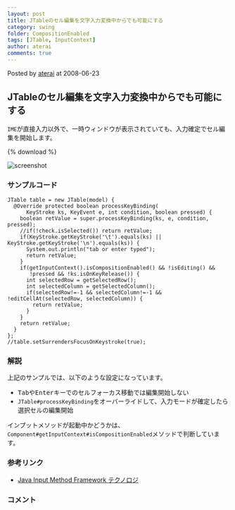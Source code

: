 ```yaml
---
layout: post
title: JTableのセル編集を文字入力変換中からでも可能にする
category: swing
folder: CompositionEnabled
tags: [JTable, InputContext]
author: aterai
comments: true
---
```


Posted by [aterai](http://terai.xrea.jp/aterai.html) at 2008-06-23

## JTableのセル編集を文字入力変換中からでも可能にする
`IME`が直接入力以外で、一時ウィンドウが表示されていても、入力確定でセル編集を開始します。

{% download %}

![screenshot](https://lh6.googleusercontent.com/_9Z4BYR88imo/TQTKG6DmuHI/AAAAAAAAAVc/WfOft65kSaQ/s800/CompositionEnabled.png)

### サンプルコード
<pre class="prettyprint"><code>JTable table = new JTable(model) {
  @Override protected boolean processKeyBinding(
      KeyStroke ks, KeyEvent e, int condition, boolean pressed) {
    boolean retValue = super.processKeyBinding(ks, e, condition, pressed);
    //if(!check.isSelected()) return retValue;
    if(KeyStroke.getKeyStroke('\t').equals(ks) || KeyStroke.getKeyStroke('\n').equals(ks)) {
      System.out.println("tab or enter typed");
      return retValue;
    }
    if(getInputContext().isCompositionEnabled() &amp;&amp; !isEditing() &amp;&amp;
       !pressed &amp;&amp; !ks.isOnKeyRelease()) {
      int selectedRow = getSelectedRow();
      int selectedColumn = getSelectedColumn();
      if(selectedRow!=-1 &amp;&amp; selectedColumn!=-1 &amp;&amp; !editCellAt(selectedRow, selectedColumn)) {
        return retValue;
      }
    }
    return retValue;
  }
};
//table.setSurrendersFocusOnKeystroke(true);
</code></pre>

### 解説
上記のサンプルでは、以下のような設定になっています。

- <kbd>Tab</kbd>や<kbd>Enter</kbd>キーでのセルフォーカス移動では編集開始しない
- `JTable#processKeyBinding`をオーバーライドして、入力モードが確定したら選択セルの編集開始

<!-- dummy comment line for breaking list -->

インプットメソッドが起動中かどうかは、`Component#getInputContext#isCompositionEnabled`メソッドで判断しています。

### 参考リンク
- [Java Input Method Framework テクノロジ](http://docs.oracle.com/javase/jp/6/technotes/guides/imf/index.html)

<!-- dummy comment line for breaking list -->

### コメント

